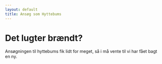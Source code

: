```yaml
---
layout: default
title: Ansøg som Hyttebums
---
```


<h1>Det lugter brændt?</h1>

<p> Ansøgningen til hyttebums fik lidt for meget, så i må vente til vi har fået bagt en ny.
</p>


<!-- Ansøgnings template
<br />

<a style="text-align: center;" href="https://forms.gle/1PYpB8oFteyFn7r98">
    <button class="applyBtn">Ansøg nu!</button>
</a>

<br />
-->

